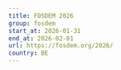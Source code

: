 ```yaml
---
title: FOSDEM 2026
group: fosdem
start_at: 2026-01-31
end_at: 2026-02-01
url: https://fosdem.org/2026/
country: BE
---
```


